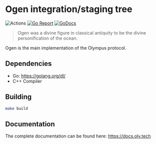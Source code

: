 # Ogen integration/staging tree

![Actions](https://github.com/olympus-protocol/ogen/workflows/Ogen/badge.svg)
[![Go Report](https://goreportcard.com/badge/github.com/olympus-protocol/ogen)](https://goreportcard.com/report/github.com/olympus-protocol/ogen)
[![GoDocs](https://godoc.org/github.com/olympus-protocol/ogen?status.svg)](http://godoc.org/github.com/olympus-protocol/ogen)

> Ogen was a divine figure in classical antiquity to be the divine personification of the ocean.

Ogen is the main implementation of the Olympus protocol.

## Dependencies

* Go: <https://golang.org/dl/>
* C++ Compiler

## Building

```bash
make build
```

## Documentation

The complete documentation can be found here: <https://docs.oly.tech>
